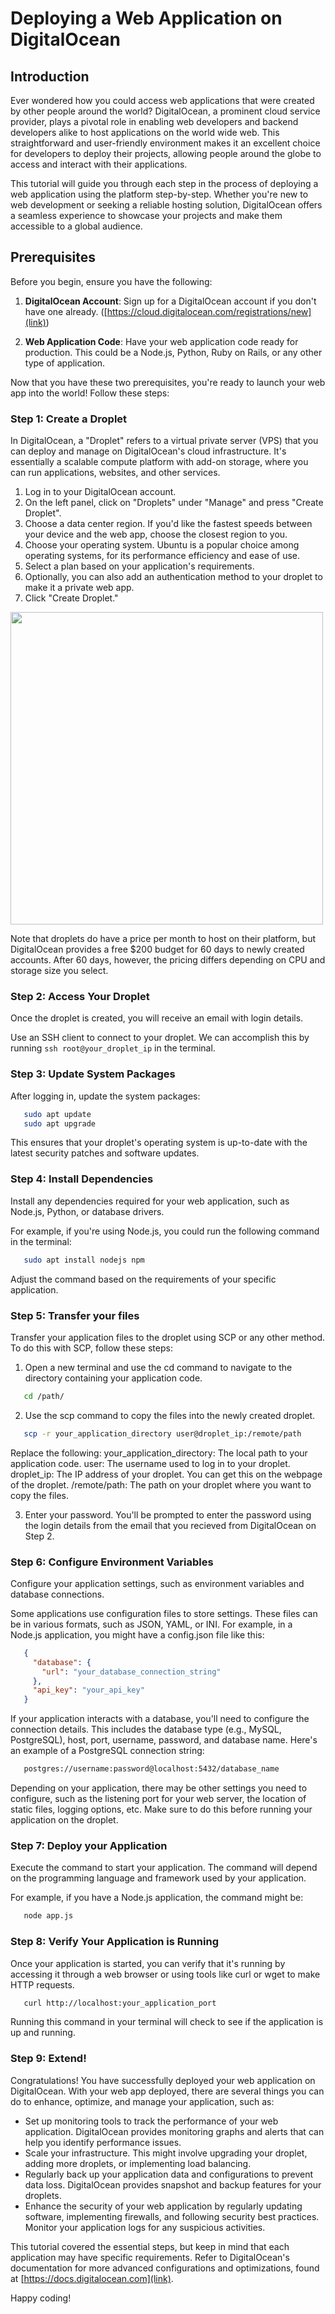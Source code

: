 # Deploying a Web Application on DigitalOcean

## Introduction
Ever wondered how you could access web applications that were created by other people around the world? DigitalOcean, a prominent cloud service provider, plays a pivotal role in enabling web developers and backend developers alike to host applications on the world wide web. This straightforward and user-friendly environment makes it an excellent choice for developers to deploy their projects, allowing people around the globe to access and interact with their applications.

This tutorial will guide you through each step in the process of deploying a web application using the platform step-by-step. Whether you're new to web development or seeking a reliable hosting solution, DigitalOcean offers a seamless experience to showcase your projects and make them accessible to a global audience.

## Prerequisites
Before you begin, ensure you have the following:

1. **DigitalOcean Account**: Sign up for a DigitalOcean account if you don't have one already. ([https://cloud.digitalocean.com/registrations/new](link))

2. **Web Application Code**: Have your web application code ready for production. This could be a Node.js, Python, Ruby on Rails, or any other type of application.

Now that you have these two prerequisites, you're ready to launch your web app into the world! Follow these steps:

### Step 1: Create a Droplet
In DigitalOcean, a "Droplet" refers to a virtual private server (VPS) that you can deploy and manage on DigitalOcean's cloud infrastructure. It's essentially a scalable compute platform with add-on storage, where you can run applications, websites, and other services.

1. Log in to your DigitalOcean account.
2. On the left panel, click on "Droplets" under "Manage" and press "Create Droplet".
3. Choose a data center region. If you'd like the fastest speeds between your device and the web app, choose the closest region to you.
4. Choose your operating system. Ubuntu is a popular choice among operating systems, for its performance efficiency and ease of use.
5. Select a plan based on your application's requirements.
6. Optionally, you can also add an authentication method to your droplet to make it a private web app.
7. Click "Create Droplet."

<img src="https://github.com/learning-software-engineering/learning-software-engineering.github.io/assets/103388045/f45f232d-6eb4-4857-9e05-98e600d66791" height="500"/>

Note that droplets do have a price per month to host on their platform, but DigitalOcean provides a free $200 budget for 60 days to newly created accounts.
After 60 days, however, the pricing differs depending on CPU and storage size you select.

### Step 2: Access Your Droplet
Once the droplet is created, you will receive an email with login details.

Use an SSH client to connect to your droplet. We can accomplish this by running `ssh root@your_droplet_ip` in the terminal.

### Step 3: Update System Packages
After logging in, update the system packages:

```bash
   sudo apt update
   sudo apt upgrade
```

This ensures that your droplet's operating system is up-to-date with the latest security patches and software updates.

### Step 4: Install Dependencies
Install any dependencies required for your web application, such as Node.js, Python, or database drivers.

For example, if you're using Node.js, you could run the following command in the terminal:

```bash
   sudo apt install nodejs npm
```

Adjust the command based on the requirements of your specific application.

### Step 5: Transfer your files
Transfer your application files to the droplet using SCP or any other method. To do this with SCP, follow these steps:

1. Open a new terminal and use the cd command to navigate to the directory containing your application code.

```bash
   cd /path/
```

2. Use the scp command to copy the files into the newly created droplet.

```bash
   scp -r your_application_directory user@droplet_ip:/remote/path
```

Replace the following:
  your_application_directory: The local path to your application code.
  user: The username used to log in to your droplet.
  droplet_ip: The IP address of your droplet. You can get this on the webpage of the droplet.
  /remote/path: The path on your droplet where you want to copy the files.

3. Enter your password. You'll be prompted to enter the password using the login details from the email that you recieved from DigitalOcean on Step 2.

### Step 6: Configure Environment Variables
Configure your application settings, such as environment variables and database connections. 

Some applications use configuration files to store settings. These files can be in various formats, such as JSON, YAML, or INI. For example, in a Node.js application, you might have a config.json file like this:

```json
   {
     "database": {
       "url": "your_database_connection_string"
     },
     "api_key": "your_api_key"
   }
```

If your application interacts with a database, you'll need to configure the connection details. This includes the database type (e.g., MySQL, PostgreSQL), host, port, username, password, and database name. Here's an example of a PostgreSQL connection string:

```bash
   postgres://username:password@localhost:5432/database_name
```

Depending on your application, there may be other settings you need to configure, such as the listening port for your web server, the location of static files, logging options, etc. Make sure to do this before running your application on the droplet.

### Step 7: Deploy your Application
Execute the command to start your application. The command will depend on the programming language and framework used by your application.

For example, if you have a Node.js application, the command might be:

```bash
   node app.js
```

### Step 8: Verify Your Application is Running
Once your application is started, you can verify that it's running by accessing it through a web browser or using tools like curl or wget to make HTTP requests.

```bash
   curl http://localhost:your_application_port
```

Running this command in your terminal will check to see if the application is up and running.

### Step 9: Extend!
Congratulations! You have successfully deployed your web application on DigitalOcean. With your web app deployed, there are several things you can do to enhance, optimize, and manage your application, such as:
- Set up monitoring tools to track the performance of your web application. DigitalOcean provides monitoring graphs and alerts that can help you identify performance issues.
- Scale your infrastructure. This might involve upgrading your droplet, adding more droplets, or implementing load balancing.
- Regularly back up your application data and configurations to prevent data loss. DigitalOcean provides snapshot and backup features for your droplets.
- Enhance the security of your web application by regularly updating software, implementing firewalls, and following security best practices. Monitor your application logs for any suspicious activities.

This tutorial covered the essential steps, but keep in mind that each application may have specific requirements. Refer to DigitalOcean's documentation for more advanced configurations and optimizations, found at [https://docs.digitalocean.com](link).

Happy coding!
